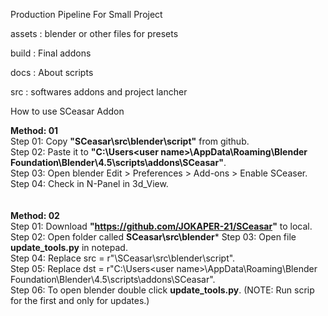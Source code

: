 Production Pipeline For Small Project


assets :
    blender or other files for presets

build :
    Final addons

docs :
    About scripts

src :
    softwares addons and project lancher

How to use SCeasar Addon

**Method: 01**<br>
Step 01: Copy **"SCeasar\src\blender\script"** from github.<br>
Step 02: Paste it to **"C:\Users\<user name>\AppData\Roaming\Blender Foundation\Blender\4.5\scripts\addons\SCeasar"**.<br>
Step 03: Open blender Edit >  Preferences > Add-ons > Enable SCeaser.<br>
Step 04: Check in N-Panel in 3d_View.<br>
<br>
<br>
**Method: 02**<br>
Step 01: Download **"https://github.com/JOKAPER-21/SCeasar"** to local.<br>
Step 02: Open folder called **SCeasar\src\blender*** Step 03: Open file **update_tools.py** in notepad.<br>
Step 04: Replace src = r"<root folder>\SCeasar\src\blender\script".<br>
Step 05: Replace dst = r"C:\Users\<user name>\AppData\Roaming\Blender Foundation\Blender\4.5\scripts\addons\SCeasar".<br>
Step 06: To open blender double click **update_tools.py**. (NOTE: Run scrip for the first and only for updates.)<br>
